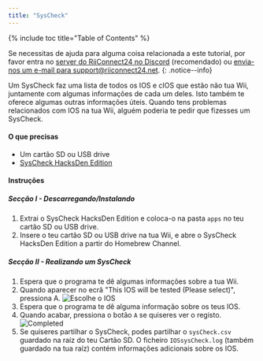 ```yaml
---
title: "SysCheck"
---
```


{% include toc title="Table of Contents" %}

Se necessitas de ajuda para alguma coisa relacionada a este tutorial, por favor entra no [server do RiiConnect24 no Discord](https://discord.gg/b4Y7jfD) (recomendado) ou [envia-nos um e-mail para support@riiconnect24.net](mailto:support@riiconnect24.net).
{: .notice--info}

Um SysCheck faz uma lista de todos os IOS e cIOS que estão não tua Wii, juntamente com algumas informações de cada um deles. Isto também te oferece algumas outras informações úteis. Quando tens problemas relacionados com IOS na tua Wii, alguém poderia te pedir que fizesses um SysCheck.

#### O que precisas

* Um cartão SD ou USB drive
* [SysCheck HacksDen Edition](http://www.hacksden.com/downloads.php?do=file&id=149)

#### Instruções
##### Secção I - Descarregando/Instalando

1. Extrai o SysCheck HacksDen Edition e coloca-o na pasta `apps` no teu cartão SD ou USB drive.
2. Insere o teu cartão SD ou USB drive na tua Wii, e abre o SysCheck HacksDen Edition a partir do Homebrew Channel.

##### Secção II - Realizando um SysCheck

1. Espera que o programa te dê algumas informações sobre a tua Wii.
2. Quando aparecer no ecrã "This IOS will be tested (Please select)", pressiona A. ![Escolhe o IOS](/images/SysCheck/1.png)
3. Espera que o programa te dê alguma informação sobre os teus IOS.
4. Quando acabar, pressiona o botão `A` se quiseres ver o registo. ![Completed](/images/SysCheck/2.png)
5. Se quiseres partilhar o SysCheck, podes partilhar o `sysCheck.csv` guardado na raíz do teu Cartão SD. O ficheiro `IOSsysCheck.log` (também guardado na tua raíz) contém informações adicionais sobre os IOS.
